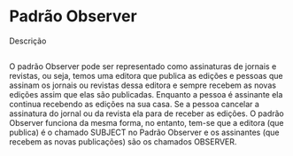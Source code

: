 # Padrão Observer
Descrição
##
O padrão Observer pode ser representado como assinaturas de jornais e revistas, ou seja, temos uma editora que publica as edições e pessoas que assinam os jornais ou revistas dessa editora e sempre recebem as novas edições assim que elas são publicadas. Enquanto a pessoa é assinante ela continua recebendo as edições na sua casa. Se a pessoa cancelar a assinatura do jornal ou da revista ela para de receber as edições. O padrão Observer funciona da mesma forma, no entanto, tem-se que a editora (que publica) é o chamado SUBJECT no Padrão Observer e os assinantes (que recebem as novas publicações) são os chamados OBSERVER.
